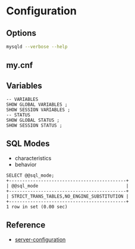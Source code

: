 # Configuration

## Options

```bash
mysqld --verbose --help
```

## my.cnf

## Variables

```mysql
-- VARIABLES
SHOW GLOBAL VARIABLES ;
SHOW SESSION VARIABLES ;
-- STATUS
SHOW GLOBAL STATUS ;
SHOW SESSION STATUS ;
```

## SQL Modes

- characteristics
- behavior

```mysql
SELECT @@sql_mode;
+--------------------------------------------+
| @@sql_mode                                 |
+--------------------------------------------+
| STRICT_TRANS_TABLES,NO_ENGINE_SUBSTITUTION |
+--------------------------------------------+
1 row in set (0.00 sec)

```

## Reference

- [server-configuration](https://dev.mysql.com/doc/refman/5.6/en/server-configuration.html)